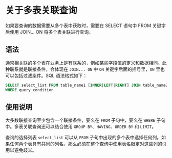# 关于多表关联查询

如果要查询的数据需要从多个表中获取时，需要在 SELECT 语句中 FROM 关键字后使用 JOIN... ON 将多个表关联进行查询。

## 语法

通常相关联的多个表在业务上是有联系的，例如某些字段值的定义和数据相同。此种联系就是联接条件，会体现在 `JOIN... ON` 中 `ON` 关键字后面的括号里，`ON` 里也可以包括过滤条件。SQL 语法格式如下：

```sql
SELECT select_list FROM table_name1 [INNER|LEFT|RIGHT] JOIN table_name2 ON join_condition
WHERE query_condition
```

## 使用说明

大多数联接查询至少包含一个联接条件，要么在 `FROM` 子句中，要么在 `WHERE` 子句中。多表关联查询还可以结合使用 `GROUP BY`、`HAVING`、`ORDER BY` 和 `LIMIT`。

查询的选择列表 `select_list` 可以从 `FROM` 子句中出现的多个表中选择任何列。如果任何两个表具有共同的列名，那么必须在整个查询中使用表名限定对这些列的引用以避免歧义。
